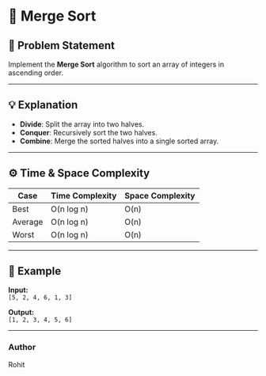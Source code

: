# 🧩 Merge Sort

## 📘 Problem Statement
Implement the **Merge Sort** algorithm to sort an array of integers in ascending order.

---

## 💡 Explanation
- **Divide**: Split the array into two halves.
- **Conquer**: Recursively sort the two halves.
- **Combine**: Merge the sorted halves into a single sorted array.

---

## ⚙️ Time & Space Complexity
| Case | Time Complexity | Space Complexity |
|------|------------------|------------------|
| Best | O(n log n)       | O(n)             |
| Average | O(n log n)    | O(n)             |
| Worst | O(n log n)      | O(n)             |

---

## 🧠 Example
**Input:**  
`[5, 2, 4, 6, 1, 3]`

**Output:**  
`[1, 2, 3, 4, 5, 6]`

---

### Author
Rohit
